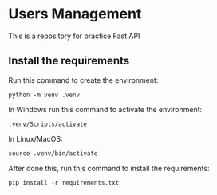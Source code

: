 # Users Management

This is a repository for practice Fast API

## Install the requirements

Run this command to create the environment:
```
python -m venv .venv
```

In Windows run this command to activate the environment:
```
.venv/Scripts/activate
```
In Linux/MacOS:
```
source .venv/bin/activate
```

After done this, run this command to install the requirements:
```
pip install -r requirements.txt
```